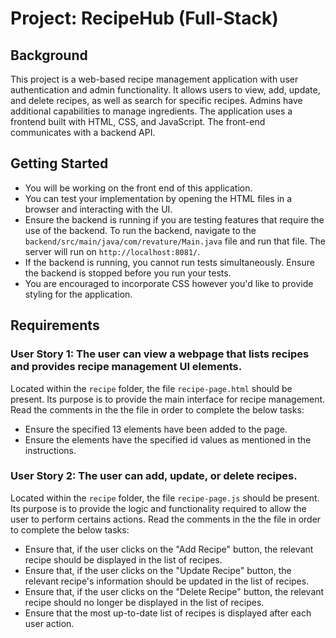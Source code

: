 # Project: RecipeHub (Full-Stack)


## Background

This project is a web-based recipe management application with user authentication and admin functionality. It allows users to view, add, update, and delete recipes, as well as search for specific recipes. Admins have additional capabilities to manage ingredients. The application uses a frontend built with HTML, CSS, and JavaScript. The front-end communicates with a backend API.

## Getting Started
- You will be working on the front end of this application.
- You can test your implementation by opening the HTML files in a browser and interacting with the UI.
- Ensure the backend is running if you are testing features that require the use of the backend. To run the backend, navigate to the `backend/src/main/java/com/revature/Main.java` file and run that file. The server will run on `http://localhost:8081/`. 
- If the backend is running, you cannot run tests simultaneously. Ensure the backend is stopped before you run your tests.
- You are encouraged to incorporate CSS however you'd like to provide styling for the application.

## Requirements

### User Story 1: The user can view a webpage that lists recipes and provides recipe management UI elements.

Located within the `recipe` folder, the file `recipe-page.html` should be present. Its purpose is to provide the main interface for recipe management. Read the comments in the the file in order to complete the below tasks:
- Ensure the specified 13 elements have been added to the page.
- Ensure the elements have the specified id values as mentioned in the instructions.

### User Story 2: The user can add, update, or delete recipes.
Located within the `recipe` folder, the file `recipe-page.js` should be present. Its purpose is to provide the logic and functionality required to allow the user to perform certains actions. Read the comments in the the file in order to complete the below tasks:
- Ensure that, if the user clicks on the "Add Recipe" button, the relevant recipe should be displayed in the list of recipes.
- Ensure that, if the user clicks on the "Update Recipe" button, the relevant recipe's information should be updated in the list of recipes.
- Ensure that, if the user clicks on the "Delete Recipe" button, the relevant recipe should no longer be displayed in the list of recipes.
- Ensure that the most up-to-date list of recipes is displayed after each user action.




